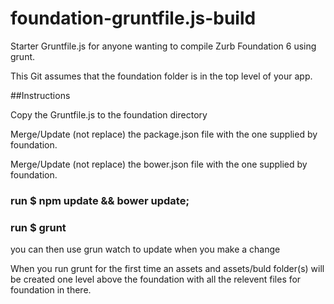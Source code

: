 # foundation-gruntfile.js-build
Starter Gruntfile.js for anyone wanting to compile Zurb Foundation 6 using grunt.

This Git assumes that the foundation folder is in the top level of your app.

##Instructions

Copy the Gruntfile.js to the foundation directory

Merge/Update (not replace) the package.json file with the one supplied by foundation.

Merge/Update (not replace) the bower.json file with the one supplied by foundation.

### run $ npm update && bower update;

### run $ grunt

you can then use grun watch to update when you make a change

When you run grunt for the first time an assets and assets/buld folder(s) will be created one level above the foundation with all the relevent files for foundation in there.
